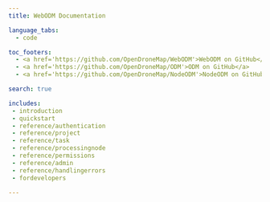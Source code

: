 ```yaml
---
title: WebODM Documentation

language_tabs:
  - code

toc_footers:
  - <a href='https://github.com/OpenDroneMap/WebODM'>WebODM on GitHub</a>
  - <a href='https://github.com/OpenDroneMap/ODM'>ODM on GitHub</a>
  - <a href='https://github.com/OpenDroneMap/NodeODM'>NodeODM on GitHub</a>

search: true

includes:
 - introduction
 - quickstart
 - reference/authentication
 - reference/project
 - reference/task
 - reference/processingnode
 - reference/permissions
 - reference/admin
 - reference/handlingerrors
 - fordevelopers

---
```

